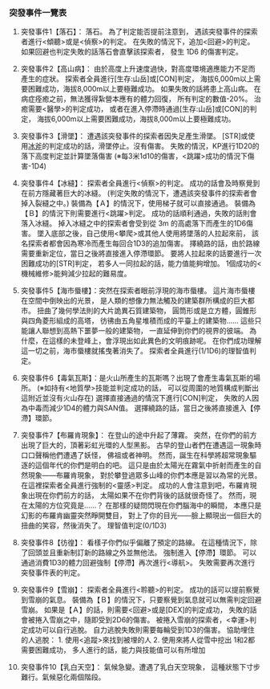 ### 突發事件一覽表
1. 突發事件1【落石】： 落石。
                     為了判定能否提前注意到，
                     遇該突發事件的探索者進行<傾聽>或是<偵察>的判定。
                     在失敗的情況下，追加<回避>的判定。
                     如果回避也判定失敗的話落石會直擊該探索者，
                     發生 1D6 的傷害判定。

2. 突發事件2【高山病】： 由於高度上升速度過快，對高度環境適應能力不足而產生的症狀。
                       探索者全員進行[生存:山岳]或[CON]判定，
                       海拔6,000m以上需要困難成功，海拔8,000m以上要極難成功。
                       如果失敗的話將患上高山病。
                       在病症痊癒之前，無法獲得紮營本應有的體力回復，
                       所有判定的數值-20%。
                       治癒需要<醫學>的判定成功，
                       或者在進入停滯時通過[生存:山岳]或[CON]的判定，
                       海拔6,000m以上需要困難成功，海拔8,000m以上要極難成功。

3. 突發事件3【滑墜】： 遭遇該突發事件的探索者因失足產生滑墜。
                     [STR]或使用[冰斧]([攀爬])的判定成功的話，滑墜停止。沒有傷害。
                     失敗的情況，KP進行1D20的落下高度判定並計算墜落傷害
                     (※每3米1d10的傷害，<跳躍>成功的情況下傷害-1D4)

4. 突發事件4【冰縫】： 探索者全員進行<偵察>的判定。
                     成功的話會及時察覺到在前方隱藏著巨大的冰縫。
                     (判定失敗的情況下，遭遇該突發事件的探索者會掉入裂縫之中。)
                     裝備為【Ａ】的情況下，使用梯子就可以直接通過。
                     裝備為【Ｂ】的情況下則需要進行<跳躍>判定。
                     成功的話順利通過，失敗的話則會落入冰縫。
                     掉入冰縫之中的探索者會受到從 3m 的高處落下而產生的1D6傷害。
                     墜入底部之後，自己使用<攀爬>或其他人使用將墜落的人拉起來前，
                     該名探索者都會因為寒冷而產生每回合1D3的追加傷害。
                     擇繞路的話，由於路線需要重新定位，當日之後將直接進入停滯環節。
                     要將人拉起來的話要進行一次困難成功的[STR]判定，
                     若多人一同拉起的話，能力值能夠增加。
                     1個成功的<機械維修>能夠減少拉起的難易度。

5. 突發事件5【海市蜃樓】：突然在探索者眼前浮現的海市蜃樓。
                        這片海市蜃樓在空間中倒映出的光景，
                        是人類的想像力無法觸及的建築群所構成的巨大都市。
                        扭曲了幾何學法則的大片詭異石質建築物，
                        圓筒形或是立方體，圓錐形與四角菱形組成的高塔，
                        彷彿由五角星堆積而成的平臺上的建築物……
                        這些只能讓人聯想到高熱下噩夢一般的建築物，
                        一直延伸到你們的視界的彼端。
                        為什麼，在這樣的未登峰上，會浮現出如此異色的文明痕跡呢。
                        在你們成功理解這一切之前，海市蜃樓就搖曳著消失了。
                        探索者全員進行(1/1D6)的理智值判定。

6. 突發事件6【毒氣瓦斯】：是火山所產生的瓦斯嗎？出現了會產生毒氣瓦斯的場所。
                        (※如持有<地質學>技能並判定成功的話，
                        可以從周圍的地質構成判斷出這附近並沒有火山存在)
                        選擇直接通過的情況下進行[CON]判定，
                        失敗的人因為中毒而減少1D4的體力與SAN值。
                        選擇繞路的話，當日之後將直接進入【停滯】環節。

7. 突發事件7【布羅肯現象】： 在登山的途中升起了薄霧。
                           突然，在你們的前方出現了巨大的，頂著彩虹光環的人型黑影。
                           古早的登山者們在遭遇這一現象時口口聲稱他們遭遇了妖怪，
                           佛祖或者神明。
                           然而，誕生在科學將超常現象驅逐的這個年代的你們是明白的吧。
                           這只是由於太陽光在霧氣中折射而產生的自然現象——布羅肯現象，
                           對於攀登過眾多山峰的你們本應是習以為常的光景。
                           在這裡探索者全員進行強制的<靈感>判定。
                           成功的人會注意到吧，布羅肯現象出現在你們前方的話，
                           太陽如果不在你們背後的話就很奇怪了。
                           然而，現在太陽的方位究竟是……？
                           在那樣的疑問閃現在你們腦海中的瞬間，
                           本應只是幻影的布羅肯幽靈突然睜開雙目，
                           對上了你的目光——臉上顯現出一個巨大的扭曲的笑容，然後消失了。
                           理智值判定(0/1D3)

8. 突發事件8【彷徨】： 看樣子你們似乎偏離了預定的路線。
                     在這種情況下，除了回頭並且重新制訂新的路線之外並無他法。
                     強制進入【停滯】環節。
                     可以通過消費1D3的體力回避強制【停滯】再次進行<導航>。
                     失敗需要再次進行突發事件表的判定。

9. 突發事件9【雪崩】： 探索者全員進行<聆聽>的判定。
                     成功的話可以提前察覺到雪崩的氣息。
                     裝備為【Ｂ】的情況下，只要察覺到氣息就可以無需判定回避雪崩。
                     如果是【Ａ】的話，則需要<回避>或是[DEX]的判定成功，
                     失敗的話會被捲入雪崩之中，隨即受到2D6的傷害。
                     被捲入雪崩的探索者，<幸運>判定成功可以自行逃脫。
                     自力逃脫失敗則需要每輪受到1D3的傷害。
                     協助埋住的人逃脫：
                     1. 使用<追蹤>來找到被埋的人
                     2. 使用<STR>來將人從雪中挖出
                     1和2都需要困難成功，
                     多人進行的話，能力與技能值可以有所增加

10. 突發事件10【乳白天空】： 氣候急變。遭遇了乳白天空現象，
                           這種狀態下寸步難行。氣候惡化兩個階段。